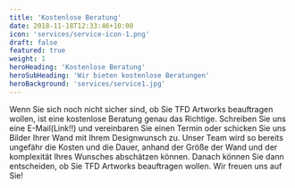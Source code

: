 ```yaml
---
title: 'Kostenlose Beratung'
date: 2018-11-18T12:33:46+10:00
icon: 'services/service-icon-1.png'
draft: false
featured: true
weight: 1
heroHeading: 'Kostenlose Beratung'
heroSubHeading: 'Wir bieten kostenlose Beratungen'
heroBackground: 'services/service1.jpg'
---
```

Wenn Sie sich noch nicht sicher sind, ob Sie TFD Artworks beauftragen wollen, ist eine kostenlose Beratung genau das Richtige. Schreiben Sie uns eine E-Mail(Link!!) und vereinbaren Sie einen Termin oder schicken Sie uns Bilder Ihrer Wand mit Ihrem Designwunsch zu. 
Unser Team wird so bereits ungefähr die Kosten und die Dauer, anhand der Größe der Wand und der komplexität Ihres Wunsches abschätzen können. Danach können Sie dann entscheiden, ob Sie TFD Artworks beauftragen wollen.
Wir freuen uns auf Sie!

